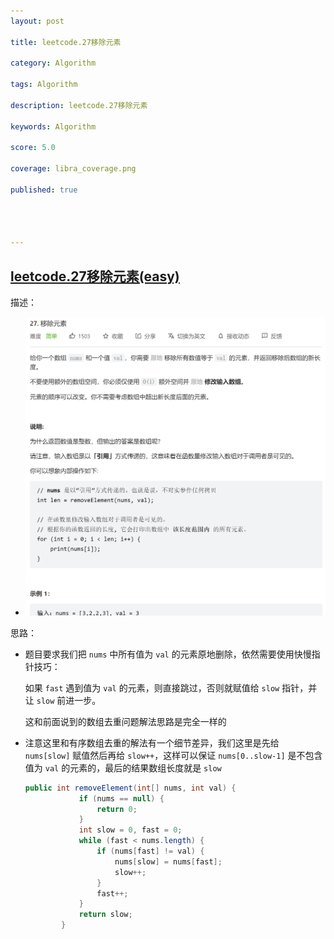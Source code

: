 ```yaml
---
layout: post

title: leetcode.27移除元素

category: Algorithm

tags: Algorithm

description: leetcode.27移除元素

keywords: Algorithm

score: 5.0

coverage: libra_coverage.png

published: true




---
```


##  [leetcode.27移除元素(easy)](https://leetcode.cn/problems/remove-element/)

描述：

- ![image-20220929091348887](/assets/imgs/image-20220929091348887.png)

思路：

- 题目要求我们把 `nums` 中所有值为 `val` 的元素原地删除，依然需要使用快慢指针技巧：

  如果 `fast` 遇到值为 `val` 的元素，则直接跳过，否则就赋值给 `slow` 指针，并让 `slow` 前进一步。

  这和前面说到的数组去重问题解法思路是完全一样的

- 注意这里和有序数组去重的解法有一个细节差异，我们这里是先给 `nums[slow]` 赋值然后再给 `slow++`，这样可以保证 `nums[0..slow-1]` 是不包含值为 `val` 的元素的，最后的结果数组长度就是 `slow`

  ```java
  public int removeElement(int[] nums, int val) {
              if (nums == null) {
                  return 0;
              }
              int slow = 0, fast = 0;
              while (fast < nums.length) {
                  if (nums[fast] != val) {
                      nums[slow] = nums[fast];
                      slow++;
                  }
                  fast++;
              }
              return slow;
          }
  ```

  


